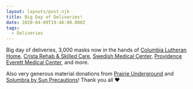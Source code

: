 ```yaml
---
layout: layouts/post.njk
title: Big Day of Deliveries!
date: 2020-04-09T19:46:00.000Z
tags:
  - Deliveries
---
```

Big day of deliveries, 3,000 masks now in the hands of [Columbia Lutheran Home](https://www.facebook.com/columbialutheranhome/?ref=gs&__tn__=%2CdK-R-R&eid=ARB0htzrksRDA5YeGmFHdF5VS_oJDFpmXcq5WOU7J586k2XGOND-Edet_34v5FamWMt8nHIVPrC0zcIu&fref=gs&dti=2559223211033116&hc_location=group), [Crista Rehab & Skilled Care](https://www.facebook.com/cristarehab/?ref=gs&__tn__=%2CdK-R-R&eid=ARAwKsxGJP_u-ZlVzmw6lSyNW9CjwAuyQtwOtf24NNP5cSuxKGhNFFuSdtrCrXzdM6lu4DjJsJA9qwJU&fref=gs&dti=2559223211033116&hc_location=group), [Swedish Medical Center](https://www.facebook.com/pages/Swedish-Medical-Center/418793615521131?ref=gs&__tn__=%2CdK-R-R&eid=ARD_oBFR0kXqb_xcBmR6vlcDy3x93qoafj26Ot4Z42G0c44uqDrzIY_Ag09FLSJn2QSO1zDZySo-kW7d&fref=gs&dti=2559223211033116&hc_location=group), [Providence Everett Medical Center](https://www.facebook.com/pages/Providence-Everett-Medical-Center/881458695278935?ref=gs&__tn__=%2CdK-R-R&eid=ARBnA2Cq9UF3WXb4TZ8Yx4bJgYI6_ViyYcsT8f2FF84YnrnOWhULk3R1uAdDxxoVI8fCzkCiUHLRE6qB&fref=gs&dti=2559223211033116&hc_location=group), and more.

Also very generous material donations from [Prairie Underground](https://www.facebook.com/prairieunderground/?ref=gs&__tn__=%2CdK-R-R&eid=ARDe7ywiEIuq-JbO7ZWsqObwFQolXyhx_GVZmxD2X2NC1WROyc0WUuTVLvNV18X7jWeS9AtvIqhPyZWk&fref=gs&dti=2559223211033116&hc_location=group) and [Solumbra by Sun Precautions](https://www.facebook.com/Solumbra/?ref=gs&__tn__=%2CdK-R-R&eid=ARDEQS11nl1FvP7s-uXTAO8uxj_Layz6CFvowHwsHyVP3Dja4zGWoCcKrdhoV0Za41aHXuLO1vfC6nKI&fref=gs&dti=2559223211033116&hc_location=group)! Thank you all ❤️